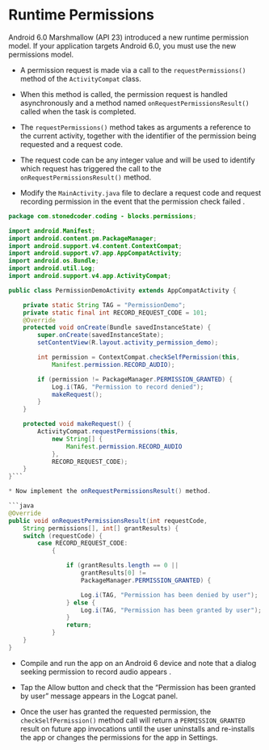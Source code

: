 # Runtime Permissions

Android 6.0 Marshmallow (API 23) introduced a new runtime permission model. If your application targets Android 6.0, you must use the new permissions model.

* A permission request is made via a call to the `requestPermissions()` method of the `ActivityCompat` class.

* When this method is called, the permission request is handled asynchronously and a method named `onRequestPermissionsResult()` called when the task is completed.

* The `requestPermissions()` method takes as arguments a reference to the current activity, together with the identifier of the permission being requested and a request code.

* The request code can be any integer value and will be used to identify which request has triggered the call to the `onRequestPermissionsResult()` method.

* Modify the `MainActivity.java` file to declare a request code and request recording permission in the event that the permission check failed .

```java
package com.stonedcoder.coding - blocks.permissions;

import android.Manifest;
import android.content.pm.PackageManager;
import android.support.v4.content.ContextCompat;
import android.support.v7.app.AppCompatActivity;
import android.os.Bundle;
import android.util.Log;
import android.support.v4.app.ActivityCompat;

public class PermissionDemoActivity extends AppCompatActivity {

    private static String TAG = "PermissionDemo";
    private static final int RECORD_REQUEST_CODE = 101;
    @Override
    protected void onCreate(Bundle savedInstanceState) {
        super.onCreate(savedInstanceState);
        setContentView(R.layout.activity_permission_demo);

        int permission = ContextCompat.checkSelfPermission(this,
            Manifest.permission.RECORD_AUDIO);

        if (permission != PackageManager.PERMISSION_GRANTED) {
            Log.i(TAG, "Permission to record denied");
            makeRequest();
        }
    }

    protected void makeRequest() {
        ActivityCompat.requestPermissions(this,
            new String[] {
                Manifest.permission.RECORD_AUDIO
            },
            RECORD_REQUEST_CODE);
    }
}```

* Now implement the onRequestPermissionsResult() method.

```java
@Override
public void onRequestPermissionsResult(int requestCode,
    String permissions[], int[] grantResults) {
    switch (requestCode) {
        case RECORD_REQUEST_CODE:
            {

                if (grantResults.length == 0 ||
                    grantResults[0] !=
                    PackageManager.PERMISSION_GRANTED) {

                    Log.i(TAG, "Permission has been denied by user");
                } else {
                    Log.i(TAG, "Permission has been granted by user");
                }
                return;
            }
    }
}
```

* Compile and run the app on an Android 6 device and note that a dialog seeking permission to record audio appears .

* Tap the Allow button and check that the “Permission has been granted by user” message appears in the Logcat panel.

* Once the user has granted the requested permission, the `checkSelfPermission()` method call will return a `PERMISSION_GRANTED` result on future app invocations until the user uninstalls and re-installs the app or changes the permissions for the app in Settings.
